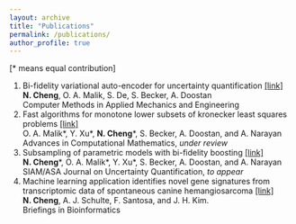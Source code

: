 ```yaml
---
layout: archive
title: "Publications"
permalink: /publications/
author_profile: true
---
```

[\* means equal contribution]

1. Bi-fidelity variational auto-encoder for 
uncertainty quantification [\[link\]](https://www.sciencedirect.com/science/article/pii/S0045782524000495)<br>
**N. Cheng**, O. A. Malik, S. De, S. Becker, A. Doostan<br>
Computer Methods in Applied Mechanics and Engineering
2. Fast algorithms for monotone lower subsets
of kronecker least squares problems [\[link\]](https://arxiv.org/abs/2209.05662)<br>
O. A. Malik\*, Y. Xu\*, **N. Cheng**\*, S. Becker, A. Doostan, and A. Narayan<br>
Advances in Computational Mathematics, *under review*
3. Subsampling of parametric models with bi-fidelity boosting [\[link\]](https://arxiv.org/abs/2209.05705)<br>
**N. Cheng**\*, O. A. Malik\*, Y. Xu\*, S. Becker, A. Doostan, and A. Narayan<br>
SIAM/ASA Journal on Uncertainty Quantification, *to appear*
4. Machine learning application identifies novel gene signatures
from transcriptomic data of spontaneous canine hemangiosarcoma [\[link\]](https://doi.org/10.1093/bib/bbaa252)<br>
**N. Cheng**, A. J. Schulte, F. Santosa, and J. H. Kim. <br>
Briefings in Bioinformatics

